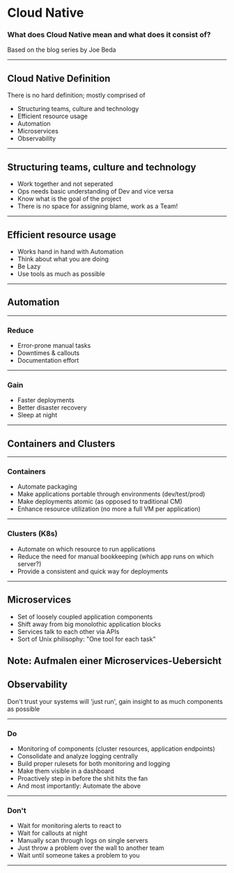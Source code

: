# Cloud Native

### What does Cloud Native mean and what does it consist of?

Based on the blog series by Joe Beda

---

## Cloud Native Definition
 
There is no hard definition; mostly comprised of

 - Structuring teams, culture and technology
 - Efficient resource usage
 - Automation
 - Microservices
 - Observability



---
## Structuring teams, culture and technology

 - Work together and not seperated
 - Ops needs basic understanding of Dev and vice versa
 - Know what is the goal of the project
 - There is no space for assigning blame, work as a Team!   


--- 
## Efficient resource usage

 - Works hand in hand with Automation
 - Think about what you are doing
 - Be Lazy
 - Use tools as much as possible


---

## Automation

---

### Reduce

 - Error-prone manual tasks
 - Downtimes & callouts
 - Documentation effort

---

### Gain 

 - Faster deployments
 - Better disaster recovery
 - Sleep at night

---

## Containers and Clusters

---

### Containers 

 - Automate packaging
 - Make applications portable through environments (dev/test/prod)
 - Make deployments atomic (as opposed to traditional CM)
 - Enhance resource utilization (no more a full VM per application)

---

### Clusters (K8s)

 - Automate on which resource to run applications
 - Reduce the need for manual bookkeeping (which app runs on which server?)
 - Provide a consistent and quick way for deployments

---

## Microservices

 - Set of loosely coupled application components
 - Shift away from big monolothic application blocks
 - Services talk to each other via APIs
 - Sort of Unix philisophy: "One tool for each task"

Note:
Aufmalen einer Microservices-Uebersicht
--- 

## Observability

Don't trust your systems will 'just run', gain insight to as much components as possible

---

### Do

 - Monitoring of components (cluster resources, application endpoints)
 - Consolidate and analyze logging centrally
 - Build proper rulesets for both monitoring and logging
 - Make them visible in a dashboard
 - Proactively step in before the shit hits the fan
 - And most importantly: Automate the above

---

### Don't

 - Wait for monitoring alerts to react to
 - Wait for callouts at night
 - Manually scan through logs on single servers
 - Just throw a problem over the wall to another team
 - Wait until someone takes a problem to you


---

